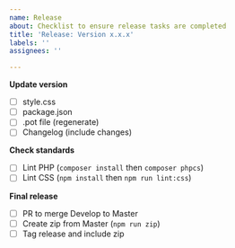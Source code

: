 ```yaml
---
name: Release
about: Checklist to ensure release tasks are completed
title: 'Release: Version x.x.x'
labels: ''
assignees: ''

---
```


**Update version**
- [ ] style.css
- [ ] package.json
- [ ] .pot file (regenerate)
- [ ] Changelog (include changes)

**Check standards**
- [ ] Lint PHP (`composer install` then `composer phpcs`)
- [ ] Lint CSS (`npm install` then `npm run lint:css`)

**Final release**
- [ ] PR to merge Develop to Master
- [ ] Create zip from Master (`npm run zip`)
- [ ] Tag release and include zip
